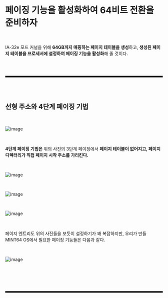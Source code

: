 # 페이징 기능을 활성화하여 64비트 전환을 준비하자

<br>

IA-32e 모드 커널을 위해 **64GB까지 매핑하는 페이지 테이블을 생성**하고, **생성된 페이지 테이블을 프로세서에 설정하여 페이징 기능을 활성화**해 줄 것이다.

<br><br>
<hr style="border: 2px solid;">
<br><br>

## 선형 주소와 4단계 페이징 기법

<br>

![image](https://user-images.githubusercontent.com/52172169/196037348-7be342db-bc4a-41d6-9554-f142bde8ff74.png)

<br>

**4단계 페이징 기법은** 위의 사진의 3단계 페이징에서 **페이지 테이블이 없어지고, 페이지 디렉터리가 직접 페이지 시작 주소를 가리킨다.**

<br>

![image](https://user-images.githubusercontent.com/52172169/196037439-5e0d4258-2fa6-4642-8cc0-541396ddba4a.png)

<br>

![image](https://user-images.githubusercontent.com/52172169/196037856-a99793b1-79e1-4972-8f6c-51d0999ac4a8.png)

<br>

![image](https://user-images.githubusercontent.com/52172169/196037865-2281ef9c-9e35-48bc-871b-a6ee5da9913e.png)

<br>

페이지 엔트리도 위의 사진들을 보듯이 설정하기가 꽤 복잡하지만, 우리가 만들 MINT64 OS에서 필요한 페이징 기능들은 다음과 같다.

<br>

![image](https://user-images.githubusercontent.com/52172169/196037910-3b1df0d6-30f7-49f7-b7c9-9026b67ea153.png)

<br>



<br><br>
<hr style="border: 2px solid;">
<br><br>
